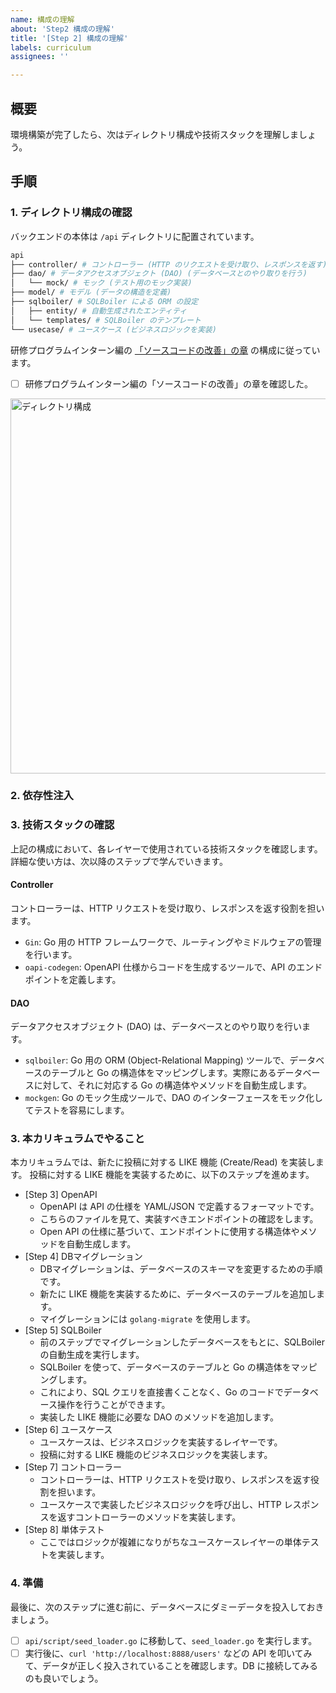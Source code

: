 ```yaml
---
name: 構成の理解
about: 'Step2 構成の理解'
title: '[Step 2] 構成の理解'
labels: curriculum
assignees: ''

---
```


## 概要

環境構築が完了したら、次はディレクトリ構成や技術スタックを理解しましょう。

## 手順

### 1. ディレクトリ構成の確認

バックエンドの本体は `/api` ディレクトリに配置されています。

```bash
api
├── controller/ # コントローラー (HTTP のリクエストを受け取り、レスポンスを返す)
├── dao/ # データアクセスオブジェクト (DAO) (データベースとのやり取りを行う)
│   └── mock/ # モック (テスト用のモック実装)
├── model/ # モデル (データの構造を定義)
├── sqlboiler/ # SQLBoiler による ORM の設定
│   ├── entity/ # 自動生成されたエンティティ
│   └── templates/ # SQLBoiler のテンプレート
└── usecase/ # ユースケース (ビジネスロジックを実装)
```

研修プログラムインターン編の [「ソースコードの改善」の章](https://utokyotechclub.gitbook.io/curriculum/intern/ssukdonogo) の構成に従っています。

- [ ] 研修プログラムインターン編の「ソースコードの改善」の章を確認した。

<img src="https://utokyotechclub.gitbook.io/~gitbook/image?url=https%3A%2F%2F686112546-files.gitbook.io%2F%7E%2Ffiles%2Fv0%2Fb%2Fgitbook-x-prod.appspot.com%2Fo%2Fspaces%252F15Gri4KP0qK959o0eDJi%252Fuploads%252FhhgWZL2BuS52gbCvcZQ3%252F%25E3%2582%25B9%25E3%2582%25AF%25E3%2583%25AA%25E3%2583%25BC%25E3%2583%25B3%25E3%2582%25B7%25E3%2583%25A7%25E3%2583%2583%25E3%2583%2588%25202023-03-24%252020.50.49.png%3Falt%3Dmedia%26token%3D6cfa7814-3317-41e5-99f6-c5f5bfdaa7d6&width=400&dpr=2&quality=100&sign=6981a6ef&sv=2" alt="ディレクトリ構成" width="600">


### 2. 依存性注入

<!-- TODO: 依存性注入についての説明と、実際に Go でどのように実装するのかを記述する -->

### 3. 技術スタックの確認

上記の構成において、各レイヤーで使用されている技術スタックを確認します。詳細な使い方は、次以降のステップで学んでいきます。

#### Controller

コントローラーは、HTTP リクエストを受け取り、レスポンスを返す役割を担います。

- `Gin`: Go 用の HTTP フレームワークで、ルーティングやミドルウェアの管理を行います。
- `oapi-codegen`: OpenAPI 仕様からコードを生成するツールで、API のエンドポイントを定義します。


#### DAO

データアクセスオブジェクト (DAO) は、データベースとのやり取りを行います。

- `sqlboiler`: Go 用の ORM (Object-Relational Mapping) ツールで、データベースのテーブルと Go の構造体をマッピングします。実際にあるデータベースに対して、それに対応する Go の構造体やメソッドを自動生成します。
- `mockgen`: Go のモック生成ツールで、DAO のインターフェースをモック化してテストを容易にします。

### 3. 本カリキュラムでやること

本カリキュラムでは、新たに投稿に対する LIKE 機能 (Create/Read) を実装します。
投稿に対する LIKE 機能を実装するために、以下のステップを進めます。

- [Step 3] OpenAPI
  - OpenAPI は API の仕様を YAML/JSON で定義するフォーマットです。
  - こちらのファイルを見て、実装すべきエンドポイントの確認をします。
  - Open API の仕様に基づいて、エンドポイントに使用する構造体やメソッドを自動生成します。
- [Step 4] DBマイグレーション
  - DBマイグレーションは、データベースのスキーマを変更するための手順です。
  - 新たに LIKE 機能を実装するために、データベースのテーブルを追加します。
  - マイグレーションには `golang-migrate` を使用します。
- [Step 5] SQLBoiler
  - 前のステップでマイグレーションしたデータベースをもとに、SQLBoiler の自動生成を実行します。
  - SQLBoiler を使って、データベースのテーブルと Go の構造体をマッピングします。
  - これにより、SQL クエリを直接書くことなく、Go のコードでデータベース操作を行うことができます。
  - 実装した LIKE 機能に必要な DAO のメソッドを追加します。
- [Step 6] ユースケース
  - ユースケースは、ビジネスロジックを実装するレイヤーです。
  - 投稿に対する LIKE 機能のビジネスロジックを実装します。
- [Step 7] コントローラー
  - コントローラーは、HTTP リクエストを受け取り、レスポンスを返す役割を担います。
  - ユースケースで実装したビジネスロジックを呼び出し、HTTP レスポンスを返すコントローラーのメソッドを実装します。
- [Step 8] 単体テスト
  -  ここではロジックが複雑になりがちなユースケースレイヤーの単体テストを実装します。

### 4. 準備

最後に、次のステップに進む前に、データベースにダミーデータを投入しておきましょう。

- [ ] `api/script/seed_loader.go` に移動して、`seed_loader.go` を実行します。
- [ ] 実行後に、`curl 'http://localhost:8888/users'` などの API を叩いてみて、データが正しく投入されていることを確認します。DB に接続してみるのも良いでしょう。
